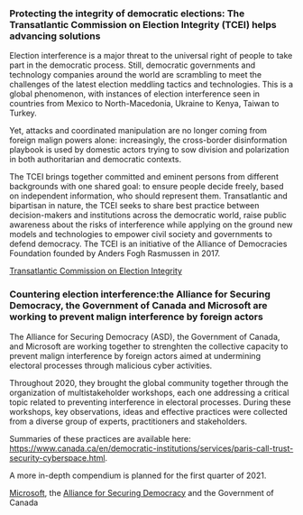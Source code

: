### Protecting the integrity of democratic elections: The Transatlantic Commission on Election Integrity (TCEI) helps advancing solutions

Election interference is a major threat to the universal right of people to take part in the democratic process. Still, democratic governments and technology companies around the world are scrambling to meet the challenges of the latest election meddling tactics and technologies. This is a global phenomenon, with instances of election interference seen in countries from Mexico to North-Macedonia, Ukraine to Kenya, Taiwan to Turkey.

Yet, attacks and coordinated manipulation are no longer coming from foreign malign powers alone: increasingly, the cross-border disinformation playbook is used by domestic actors trying to sow division and polarization in both authoritarian and democratic contexts.

The TCEI brings together committed and eminent persons from different backgrounds with one shared goal: to ensure people decide freely, based on independent information, who should represent them. Transatlantic and bipartisan in nature, the TCEI seeks to share best practice between decision-makers and institutions across the democratic world, raise public awareness about the risks of interference while applying on the ground new models and technologies to empower civil society and governments to defend democracy. The TCEI is an initiative of the Alliance of Democracies Foundation founded by Anders Fogh Rasmussen in 2017.

[Transatlantic Commission on Election Integrity](https://www.allianceofdemocracies.org/transatlantic-commission-on-election-integrity/)

### Countering election interference:the Alliance for Securing Democracy, the Government of Canada and Microsoft are working to prevent malign interference by foreign actors

The Alliance for Securing Democracy (ASD), the Government of Canada, and Microsoft are working together to strenghten the collective capacity to prevent malign interference by foreign actors aimed at undermining electoral processes through malicious cyber activities.

Throughout 2020, they brought the global community together through the organization of multistakeholder workshops, each one addressing a critical topic related to preventing interference in electoral processes. During these workshops, key observations, ideas and effective practices were collected from a diverse group of experts, practitioners and stakeholders. 

Summaries of these practices are available here: https://www.canada.ca/en/democratic-institutions/services/paris-call-trust-security-cyberspace.html. 

A more in-depth compendium is planned for the first quarter of 2021.

[Microsoft](https://www.microsoft.com/), the [Alliance for Securing Democracy](https://securingdemocracy.gmfus.org/) and the Government of Canada
